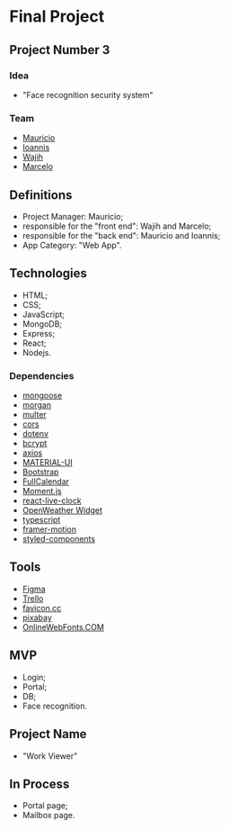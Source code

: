 # Final Project  

## Project Number 3  

### Idea

- "Face recognition security system"

### Team

- [Mauricio](https://github.com/Mauricio-Sotela)
- [Ioannis](https://github.com/Ioannis-Kavalidis)
- [Wajih](https://github.com/Wajih-alzouhairy)
- [Marcelo](https://github.com/marcelosperalta)

## Definitions

- Project Manager: Mauricio;  
- responsible for the "front end": Wajih and Marcelo;
- responsible for the "back end": Mauricio and Ioannis;
- App Category: "Web App".  

## Technologies

- HTML;
- CSS;
- JavaScript;
- MongoDB;
- Express;
- React;
- Nodejs.

### Dependencies

- [mongoose](https://mongoosejs.com/)
- [morgan](https://github.com/expressjs/morgan)
- [multer](https://github.com/expressjs/multer)
- [cors](https://github.com/expressjs/cors)
- [dotenv](https://github.com/motdotla/dotenv)
- [bcrypt](https://github.com/kelektiv/node.bcrypt.js)
- [axios](https://github.com/axios/axios)
- [MATERIAL-UI](https://material-ui.com/)
- [Bootstrap](https://getbootstrap.com/)
- [FullCalendar](https://fullcalendar.io/)
- [Moment.js](https://momentjs.com/)
- [react-live-clock](https://github.com/pvoznyuk/react-live-clock)
- [OpenWeather Widget](https://openweathermap.org/widgets-constructor)
- [typescript](https://www.typescriptlang.org/)
- [framer-motion](https://www.framer.com/motion/)
- [styled-components](https://styled-components.com/)

## Tools

- [Figma](https://www.figma.com/)
- [Trello](https://trello.com/)
- [favicon.cc](https://www.favicon.cc/)
- [pixabay](https://pixabay.com/)
- [OnlineWebFonts.COM](https://www.onlinewebfonts.com/)

## MVP

- Login;
- Portal;
- DB;
- Face recognition.

## Project Name

- "Work Viewer"

## In Process

- Portal page;
- Mailbox page.